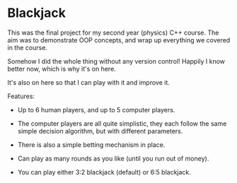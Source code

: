 Blackjack
=========

This was the final project for my second year (physics) C++ course. The aim was to demonstrate OOP concepts, and wrap up
everything we covered in the course.

Somehow I did the whole thing without any version control! Happily I know better now, which is why it's on here.

It's also on here so that I can play with it and improve it.

Features:

  - Up to 6 human players, and up to 5 computer players.
  
  - The computer players are all quite simplistic, they each follow the same simple decision algorithm, but with different
    parameters.
    
  - There is also a simple betting mechanism in place.
  
  - Can play as many rounds as you like (until you run out of money).
  
  - You can play either 3:2 blackjack (default) or 6:5 blackjack.
